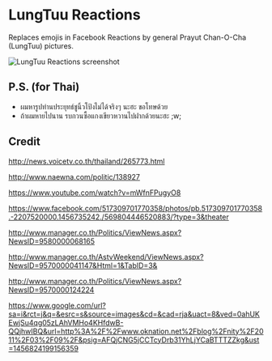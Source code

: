 # LungTuu Reactions
Replaces emojis in Facebook Reactions by general Prayut Chan-O-Cha (LungTuu) pictures.

![LungTuu Reactions screenshot](https://i.imgur.com/LvM51q2.png)

## P.S. (for Thai)
- ผมหารูปท่านประยุทธ์ชูนิ้วโป้งไม่ได้จริงๆ นะฮะ ขอโทษด้วย
- ถ้าผมหายไปนาน รบกวนซื้อแกงเขียวหวานไปฝากด้วยนะฮะ ;w;
 

## Credit
http://news.voicetv.co.th/thailand/265773.html

http://www.naewna.com/politic/138927

https://www.youtube.com/watch?v=mWfnFPugyO8

https://www.facebook.com/517309701770358/photos/pb.517309701770358.-2207520000.1456735242./569804446520883/?type=3&theater

http://www.manager.co.th/Politics/ViewNews.aspx?NewsID=9580000068165

http://www.manager.co.th/AstvWeekend/ViewNews.aspx?NewsID=9570000041147&Html=1&TabID=3&

http://www.manager.co.th/Politics/ViewNews.aspx?NewsID=9570000124224

https://www.google.com/url?sa=i&rct=j&q=&esrc=s&source=images&cd=&cad=rja&uact=8&ved=0ahUKEwjSu4qg05zLAhVMHo4KHfdwB-QQjhwIBQ&url=http%3A%2F%2Fwww.oknation.net%2Fblog%2Fnity%2F2011%2F03%2F09%2F&psig=AFQjCNG5jCCTcyDrb31YhLjYCaBTTTZZkg&ust=1456824199156359

